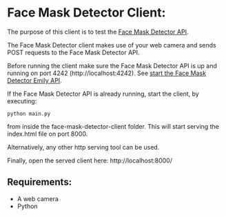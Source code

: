 # Face Mask Detector Client:

The purpose of this client is to test the [Face Mask Detector API](https://github.com/amboltio/emily-cli/tree/main/demos/face-mask-detector/face-mask-detector-api).

The Face Mask Detector client makes use of your web camera and sends POST requests to the Face Mask Detector API.

Before running the client make sure the Face Mask Detector API is up and running on port 4242 (http://localhost:4242). See [start the Face Mask Detector Emily API](https://github.com/amboltio/emily-cli/tree/main/demos/face-mask-detector/face-mask-detector-api).

If the Face Mask Detector API is already running, start the client, by executing:
```
python main.py
```
from inside the face-mask-detector-client folder. This will start serving the index.html file on port 8000.
 
Alternatively, any other http serving tool can be used.

Finally, open the served client here: http://localhost:8000/

## Requirements:
- A web camera
- Python
